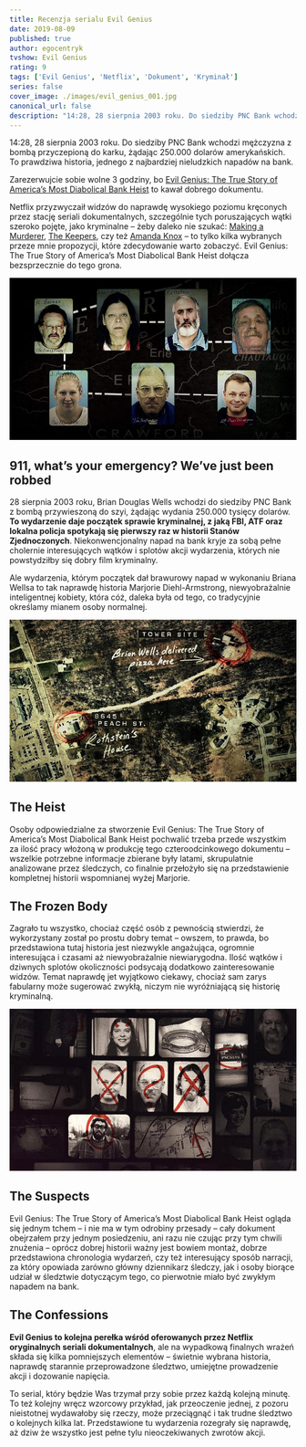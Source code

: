 ```yaml
---
title: Recenzja serialu Evil Genius
date: 2019-08-09
published: true
author: egocentryk
tvshow: Evil Genius
rating: 9
tags: ['Evil Genius', 'Netflix', 'Dokument', 'Kryminał']
series: false
cover_image: ./images/evil_genius_001.jpg
canonical_url: false
description: "14:28, 28 sierpnia 2003 roku. Do siedziby PNC Bank wchodzi mężczyzna z bombą przyczepioną do karku, żądając 250.000 dolarów amerykańskich. To prawdziwa historia, jednego z najbardziej nieludzkich napadów na bank."
---
```


14:28, 28 sierpnia 2003 roku. Do siedziby PNC Bank wchodzi mężczyzna z bombą przyczepioną do karku, żądając 250.000 dolarów amerykańskich. To prawdziwa historia, jednego z najbardziej nieludzkich napadów na bank.

Zarezerwujcie sobie wolne 3 godziny, bo [Evil Genius: The True Story of America’s Most Diabolical Bank Heist](https://www.imdb.com/title/tt8342862/) to kawał dobrego dokumentu.

Netflix przyzwyczaił widzów do naprawdę wysokiego poziomu kręconych przez stację seriali dokumentalnych, szczególnie tych poruszających wątki szeroko pojęte, jako kryminalne – żeby daleko nie szukać: [Making a Murderer](https://www.imdb.com/title/tt5189670/), [The Keepers](https://www.imdb.com/title/tt6792200/), czy też [Amanda Knox](https://www.imdb.com/title/tt5952332/) – to tylko kilka wybranych przeze mnie propozycji, które zdecydowanie warto zobaczyć. Evil Genius: The True Story of America’s Most Diabolical Bank Heist dołącza bezsprzecznie do tego grona.

![Image](./images/evil_genius_002.jpg)

## 911, what’s your emergency? We’ve just been robbed

28 sierpnia 2003 roku, Brian Douglas Wells wchodzi do siedziby PNC Bank z bombą przywieszoną do szyi, żądając wydania 250.000 tysięcy dolarów. **To wydarzenie daje początek sprawie kryminalnej, z jaką FBI, ATF oraz lokalna policja spotykają się pierwszy raz w historii Stanów Zjednoczonych**. Niekonwencjonalny napad na bank kryje za sobą pełne cholernie interesujących wątków i splotów akcji wydarzenia, których nie powstydziłby się dobry film kryminalny.

Ale wydarzenia, którym początek dał brawurowy napad w wykonaniu Briana Wellsa to tak naprawdę historia Marjorie Diehl-Armstrong, niewyobrażalnie inteligentnej kobiety, która cóż, daleka była od tego, co tradycyjnie określamy mianem osoby normalnej.

![Image](./images/evil_genius_003.jpg)

## The Heist

Osoby odpowiedzialne za stworzenie Evil Genius: The True Story of America’s Most Diabolical Bank Heist pochwalić trzeba przede wszystkim za ilość pracy włożoną w produkcję tego czteroodcinkowego dokumentu – wszelkie potrzebne informacje zbierane były latami, skrupulatnie analizowane przez śledczych, co finalnie przełożyło się na przedstawienie kompletnej historii wspomnianej wyżej Marjorie.

## The Frozen Body

Zagrało tu wszystko, chociaż część osób z pewnością stwierdzi, że wykorzystany został po prostu dobry temat – owszem, to prawda, bo przedstawiona tutaj historia jest niezwykle angażująca, ogromnie interesująca i czasami aż niewyobrażalnie niewiarygodna. Ilość wątków i dziwnych splotów okoliczności podsycają dodatkowo zainteresowanie widzów. Temat naprawdę jet wyjątkowo ciekawy, chociaż sam zarys fabularny może sugerować zwykłą, niczym nie wyróżniającą się historię kryminalną.

![Image](./images/evil_genius_004.jpg)

## The Suspects

Evil Genius: The True Story of America’s Most Diabolical Bank Heist ogląda się jednym tchem – i nie ma w tym odrobiny przesady – cały dokument obejrzałem przy jednym posiedzeniu, ani razu nie czując przy tym chwili znużenia – oprócz dobrej historii ważny jest bowiem montaż, dobrze przedstawiona chronologia wydarzeń, czy też interesujący sposób narracji, za który opowiada zarówno główny dziennikarz śledczy, jak i osoby biorące udział w śledztwie dotyczącym tego, co pierwotnie miało być zwykłym napadem na bank.

## The Confessions

**Evil Genius to kolejna perełka wśród oferowanych przez Netflix oryginalnych seriali dokumentalnych**, ale na wypadkową finalnych wrażeń składa się kilka pomniejszych elementów – świetnie wybrana historia, naprawdę starannie przeprowadzone śledztwo, umiejętne prowadzenie akcji i dozowanie napięcia.

To serial, który będzie Was trzymał przy sobie przez każdą kolejną minutę. To też kolejny wręcz wzorcowy przykład, jak przeoczenie jednej, z pozoru nieistotnej wydawałoby się rzeczy, może przeciągnąć i tak trudne śledztwo o kolejnych kilka lat. Przedstawione tu wydarzenia rozegrały się naprawdę, aż dziw że wszystko jest pełne tylu nieoczekiwanych zwrotów akcji.